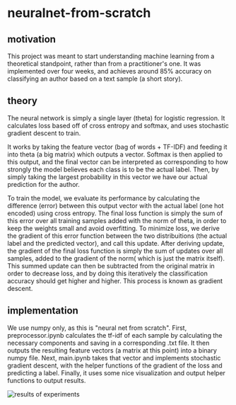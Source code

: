 # neuralnet-from-scratch

## motivation
This project was meant to start understanding machine learning from a theoretical standpoint, rather than from a practitioner's one. It was implemented over four weeks, and achieves around 85% accuracy on classifying an author based on a text sample (a short story).

## theory

The neural network is simply a single layer (theta) for logistic regression. It calculates loss based off of cross entropy and softmax, and uses stochastic gradient descent to train.  

It works by taking the feature vector (bag of words + TF-IDF) and feeding it into theta (a big matrix) which outputs a vector. Softmax is then applied to this output, and the final vector can be interpreted as corresponding to how strongly the model believes each class is to be the actual label. Then, by simply taking the largest probability in this vector we have our actual prediction for the author.

To train the model, we evaluate its performance by calculating the difference (error) between this output vector with the actual label (one hot encoded) using cross entropy. The final loss function is simply the sum of this error over all training samples added with the norm of theta, in order to keep the weights small and avoid overfitting. To minimize loss, we derive the gradient of this error function between the two distribuitions (the actual label and the predicted vector), and call this update. After deriving update, the gradient of the final loss function is simply the sum of updates over all samples, added to the gradient of the norm( which is just the matrix itself). This summed update can then be subtracted from the original matrix in order to decrease loss, and by doing this iteratively the classification accuracy should get higher and higher. This process is known as gradient descent. 

## implementation 

We use numpy only, as this is "neural net from scratch". First, preprocessor.ipynb calculates the tf-idf of each sample by calculating the  necessary components and saving in a corresponding .txt file. It then outputs the resulting feature vectors (a matrix at this point) into a binary numpy file. Next, main.ipynb takes that vector and implements stochastic gradient descent, with the helper functions of the gradient of the loss and predicting a label. Finally, it uses some nice visualization and output helper functions to output results.



![results of experiments](https://i.imgur.com/W2ptpSa.png "Results of this project")

